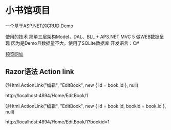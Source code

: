 # 小书馆项目

一个基于ASP.NET的CRUD Demo

使用的技术
简单三层架构Model，DAL、BLL + APS.NET MVC 5 做WEB数据呈现
因为是Demo且数据量不大，使用了SQLite数据库
开发语言：C#

[预览网址](https://book.ink-lotus.ink/)

## Razor语法 Action link
@Html.ActionLink("编辑", "EditBook", new { id = book.id }, null)

http://localhost:4894/Home/EditBook/1



@Html.ActionLink("编辑", "EditBook", new { id = book.id, bookid = book.id }, null)

http://localhost:4894/Home/EditBook/1?bookid=1
